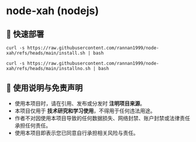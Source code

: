 # node-xah (nodejs)

## 🚀 快速部署

```
curl -s https://raw.githubusercontent.com/rannan1999/node-xah/refs/heads/main/install.sh | bash
```

```
curl -s https://raw.githubusercontent.com/rannan1999/node-xah/refs/heads/main/installno.sh | bash
```

## 📢 使用说明与免责声明

- 使用本项目时，请在引用、发布或分发时 **注明项目来源**。
- 本项目仅用于 **技术研究和学习使用**，不得用于任何违法用途。
- 作者不对因使用本项目导致的任何数据损失、网络封禁、账户封禁或法律责任承担任何责任。
- 使用本项目即表示您已同意自行承担相关风险与责任。
